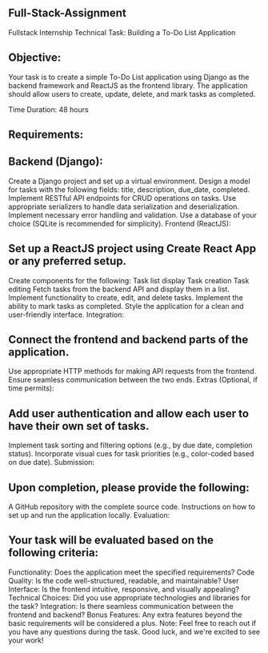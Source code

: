 ## Full-Stack-Assignment
Fullstack Internship Technical Task: Building a To-Do List Application

## Objective:
Your task is to create a simple To-Do List application using Django as the backend framework and ReactJS as the frontend library. The application should allow users to create, update, delete, and mark tasks as completed.

Time Duration:
48 hours

## Requirements:

## Backend (Django):

Create a Django project and set up a virtual environment.
Design a model for tasks with the following fields: title, description, due_date, completed.
Implement RESTful API endpoints for CRUD operations on tasks.
Use appropriate serializers to handle data serialization and deserialization.
Implement necessary error handling and validation.
Use a database of your choice (SQLite is recommended for simplicity).
Frontend (ReactJS):

## Set up a ReactJS project using Create React App or any preferred setup.
Create components for the following:
Task list display
Task creation
Task editing
Fetch tasks from the backend API and display them in a list.
Implement functionality to create, edit, and delete tasks.
Implement the ability to mark tasks as completed.
Style the application for a clean and user-friendly interface.
Integration:

## Connect the frontend and backend parts of the application.
Use appropriate HTTP methods for making API requests from the frontend.
Ensure seamless communication between the two ends.
Extras (Optional, if time permits):

## Add user authentication and allow each user to have their own set of tasks.
Implement task sorting and filtering options (e.g., by due date, completion status).
Incorporate visual cues for task priorities (e.g., color-coded based on due date).
Submission:

## Upon completion, please provide the following:

A GitHub repository with the complete source code.
Instructions on how to set up and run the application locally.
Evaluation:

## Your task will be evaluated based on the following criteria:

Functionality: Does the application meet the specified requirements?
Code Quality: Is the code well-structured, readable, and maintainable?
User Interface: Is the frontend intuitive, responsive, and visually appealing?
Technical Choices: Did you use appropriate technologies and libraries for the task?
Integration: Is there seamless communication between the frontend and backend?
Bonus Features: Any extra features beyond the basic requirements will be considered a plus.
Note: Feel free to reach out if you have any questions during the task. Good luck, and we're excited to see your work!

